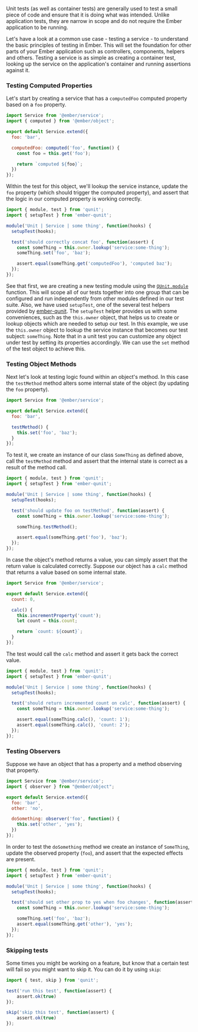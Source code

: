 Unit tests (as well as container tests) are generally used to test a small piece of code
and ensure that it is doing what was intended.
Unlike application tests, they are narrow in scope and do not require the Ember application to be running.


Let's have a look at a common use case - testing a service - to understand the basic principles of testing in Ember.
This will set the foundation for other parts of your Ember application such as controllers, components, helpers and others.
Testing a service is as simple as creating a container test,
looking up the service on the application's container and running assertions against it.

### Testing Computed Properties

Let's start by creating a service that has a `computedFoo` computed property
based on a `foo` property.

```app/services/some-thing.js
import Service from '@ember/service';
import { computed } from '@ember/object';

export default Service.extend({
  foo: 'bar',

  computedFoo: computed('foo', function() {
    const foo = this.get('foo');

    return `computed ${foo}`;
  })
});
```

Within the test for this object, we'll lookup the service instance, update the `foo` property (which
should trigger the computed property), and assert that the logic in our
computed property is working correctly.

```tests/unit/service/some-thing-test.js
import { module, test } from 'qunit';
import { setupTest } from 'ember-qunit';

module('Unit | Service | some thing', function(hooks) {
  setupTest(hooks);

  test('should correctly concat foo', function(assert) {
    const someThing = this.owner.lookup('service:some-thing');
    someThing.set('foo', 'baz');

    assert.equal(someThing.get('computedFoo'), 'computed baz');
  });
});
```

See that first, we are creating a new testing module using the [`QUnit.module`](http://api.qunitjs.com/QUnit/module) function.
This will scope all of our tests together into one group that can be configured
and run independently from other modules defined in our test suite.
Also, we have used `setupTest`, one of the several test helpers provided by [ember-qunit](https://github.com/emberjs/ember-qunit).
The `setupTest` helper provides us with some conveniences, such as the `this.owner` object, that helps us to create or lookup objects
which are needed to setup our test.
In this example, we use the `this.owner` object to lookup the service instance that becomes our test subject: `someThing`.
Note that in a unit test you can customize any object under test by setting its properties accordingly.
We can use the `set` method of the test object to achieve this.

### Testing Object Methods

Next let's look at testing logic found within an object's method. In this case
the `testMethod` method alters some internal state of the object (by updating
the `foo` property).

```app/services/some-thing.js
import Service from '@ember/service';

export default Service.extend({
  foo: 'bar',

  testMethod() {
    this.set('foo', 'baz');
  }
});
```

To test it, we create an instance of our class `SomeThing` as defined above,
call the `testMethod` method and assert that the internal state is correct as a
result of the method call.

```tests/unit/services/some-thing-test.js
import { module, test } from 'qunit';
import { setupTest } from 'ember-qunit';

module('Unit | Service | some thing', function(hooks) {
  setupTest(hooks);

  test('should update foo on testMethod', function(assert) {
    const someThing = this.owner.lookup('service:some-thing');

    someThing.testMethod();

    assert.equal(someThing.get('foo'), 'baz');
  });
});
```

In case the object's method returns a value, you can simply assert that the
return value is calculated correctly. Suppose our object has a `calc` method
that returns a value based on some internal state.

```app/services/some-thing.js
import Service from '@ember/service';

export default Service.extend({
  count: 0,

  calc() {
    this.incrementProperty('count');
    let count = this.count;

    return `count: ${count}`;
  }
});
```

The test would call the `calc` method and assert it gets back the correct value.

```tests/unit/services/some-thing-test.js
import { module, test } from 'qunit';
import { setupTest } from 'ember-qunit';

module('Unit | Service | some thing', function(hooks) {
  setupTest(hooks);

  test('should return incremented count on calc', function(assert) {
    const someThing = this.owner.lookup('service:some-thing');

    assert.equal(someThing.calc(), 'count: 1');
    assert.equal(someThing.calc(), 'count: 2');
  });
});
```

### Testing Observers

Suppose we have an object that has a property and a method observing that property.

```app/services/some-thing.js
import Service from '@ember/service';
import { observer } from "@ember/object";

export default Service.extend({
  foo: 'bar',
  other: 'no',

  doSomething: observer('foo', function() {
    this.set('other', 'yes');
  })
});
```

In order to test the `doSomething` method we create an instance of `SomeThing`,
update the observed property (`foo`), and assert that the expected effects are present.

```tests/unit/services/some-thing-test.js
import { module, test } from 'qunit';
import { setupTest } from 'ember-qunit';

module('Unit | Service | some thing', function(hooks) {
  setupTest(hooks);

  test('should set other prop to yes when foo changes', function(assert) {
    const someThing = this.owner.lookup('service:some-thing');

    someThing.set('foo', 'baz');
    assert.equal(someThing.get('other'), 'yes');
  });
});
```

### Skipping tests

Some times you might be working on a feature, but know that a certain test will fail so you might want to skip it.
You can do it by using `skip`:

```javascript
import { test, skip } from 'qunit';

test('run this test', function(assert) {
    assert.ok(true)
});

skip('skip this test', function(assert) {
    assert.ok(true)
});
```
